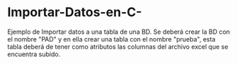 # Importar-Datos-en-C-
Ejemplo de Importar datos a una tabla de una BD.
Se deberá crear la BD con el nombre "PAD" y en ella crear una tabla con el nombre "prueba", esta tabla deberá de tener como atributos las columnas del archivo excel que se encuentra subido.
